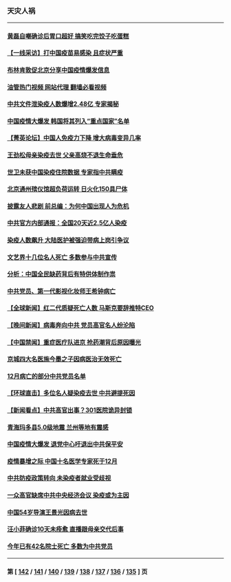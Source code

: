 ### 天灾人祸
---
#### [黄磊自嘲确诊后胃口超好 搞笑吃完饺子吃蛋糕](../../pages/ncid280/n13890065.md?12231245) 
#### [【一线采访】打中国疫苗易感染 且症状严重](../../pages/ncid280/n13889221.md?12231245) 
#### [布林肯敦促北京分享中国疫情爆发信息](../../pages/ncid280/n13889975.md?12231245) 
#### [油管热门视频 网站代理 翻墙必看视频](http://138.2.39.72:81/youtube.html?epic-marker?12231245)
#### [中共文件泄染疫人数爆增2.48亿 专家揭秘](../../pages/ncid280/n13889954.md?12231245) 
#### [中国疫情大爆发 韩国将其列入“重点国家”名单](../../pages/ncid280/n13890018.md?12231245) 
#### [【菁英论坛】中国人免疫力下降 增大病毒变异几率](../../pages/ncid280/n13889955.md?12231245) 
#### [王劲松母亲染疫去世 父亲高烧不退生命垂危](../../pages/ncid280/n13890022.md?12231245) 
#### [世卫未获中国染疫住院数据 专家指中共瞒疫](../../pages/ncid280/n13889924.md?12231245) 
#### [北京通州殡仪馆超负荷运转 日火化150具尸体](../../pages/ncid280/n13889971.md?12231245) 
#### [披露友人悲剧 前总编：为何中国出现人为危机](../../pages/ncid280/n13889979.md?12231245) 
#### [中共官方内部通报：全国20天近2.5亿人染疫](../../pages/ncid280/n13889945.md?12231245) 
#### [染疫人数飙升 大陆医护被强迫带病上岗引争议](../../pages/ncid280/n13889654.md?12231245) 
#### [文艺界十几位名人死亡 多数参与中共宣传](../../pages/ncid280/n13889786.md?12231245) 
#### [分析：中国全民缺药背后有特供体制作祟](../../pages/ncid280/n13889709.md?12231245) 
#### [中共党员、第一代影视化妆师王希钟病亡](../../pages/ncid280/n13889473.md?12231245) 
#### [【全球新闻】红二代质疑死亡人数 马斯克要辞推特CEO](../../pages/ncid280/n13889626.md?12231245) 
#### [【晚间新闻】病毒奔向中共 党员高官名人纷沦陷](../../pages/ncid280/n13889627.md?12231245) 
#### [【中国禁闻】重症医疗队进京 抢药潮背后原因曝光](../../pages/ncid280/n13889237.md?12231245) 
#### [京城四大名医施今墨之子因病医治无效死亡](../../pages/ncid280/n13889598.md?12231245) 
#### [12月病亡的部分中共党员名单](../../pages/ncid280/n13889538.md?12231245) 
#### [【环球直击】多位名人疑染疫去世 中共避提死因](../../pages/ncid280/n13889190.md?12231245) 
#### [【新闻看点】中共高官出事？301医院诡异封锁](../../pages/ncid280/n13889322.md?12231245) 
#### [青海玛多县5.0级地震 兰州等地有震感](../../pages/ncid280/n13889585.md?12231245) 
#### [中国疫情大爆发 退党中心吁退出中共保平安](../../pages/ncid280/n13889513.md?12231245) 
#### [疫情暴增之际 中国十名医学专家死于12月](../../pages/ncid280/n13889416.md?12231245) 
#### [中共防疫政策转向 未染疫者就业受歧视](../../pages/ncid280/n13889392.md?12231245) 
#### [一众高官缺席中共中央经济会议 染疫或为主因](../../pages/ncid280/n13889370.md?12231245) 
#### [中国54岁导演王景光因病去世](../../pages/ncid280/n13889357.md?12231245) 
#### [汪小菲确诊10天未痊愈 直播跟母亲交代后事](../../pages/ncid280/n13889299.md?12231245) 
#### [今年已有42名院士死亡 多数为中共党员](../../pages/ncid280/n13889339.md?12231245) 

---
#### 第 [ [142](./142.md?12231245) / [141](./141.md?12231245) / [140](./140.md?12231245) / [139](./139.md?12231245) / [138](./138.md?12231245) / [137](./137.md?12231245) / [136](./136.md?12231245) / [135](./135.md?12231245) ] 页
